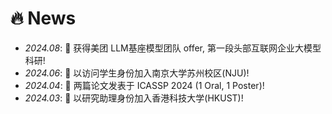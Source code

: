 # 🔥 News
- *2024.08*: 🎉 获得美团 LLM基座模型团队 offer, 第一段头部互联网企业大模型科研!
- *2024.06*: 🎉 以访问学生身份加入南京大学苏州校区(NJU)!
- *2024.04*: 🎉 两篇论文发表于 ICASSP 2024 (1 Oral, 1 Poster)!
- *2024.03*: 🎉 以研究助理身份加入香港科技大学(HKUST)!

